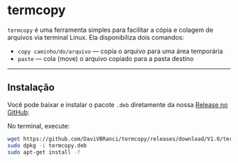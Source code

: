 # termcopy

`termcopy` é uma ferramenta simples para facilitar a cópia e colagem de arquivos via terminal Linux. Ela disponibiliza dois comandos:

- `copy caminho/do/arquivo` — copia o arquivo para uma área temporária
- `paste` — cola (move) o arquivo copiado para a pasta destino

---

## Instalação

Você pode baixar e instalar o pacote `.deb` diretamente da nossa [Release no GitHub](https://github.com/DaviVBRanci/termcopy/releases/tag/V1.0):

No terminal, execute:

```bash
wget https://github.com/DaviVBRanci/termcopy/releases/download/V1.0/termcopy.deb
sudo dpkg -i termcopy.deb
sudo apt-get install -f

